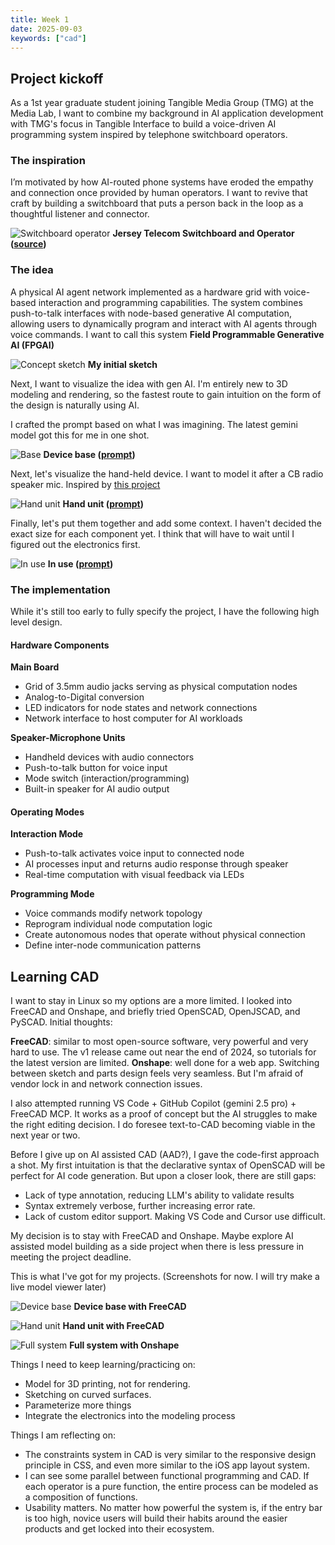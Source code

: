 ```yaml
---
title: Week 1
date: 2025-09-03
keywords: ["cad"]
---
```


## Project kickoff

As a 1st year graduate student joining Tangible Media Group (TMG) at the Media Lab, I want to combine my background in AI application development with TMG's focus in Tangible Interface to build a voice-driven AI programming system inspired by telephone switchboard operators.

### The inspiration

I’m motivated by how AI-routed phone systems have eroded the empathy and connection once provided by human operators. I want to revive that craft by building a switchboard that puts a person back in the loop as a thoughtful listener and connector.

![Switchboard operator](./media/switchboard.webp)
**Jersey Telecom Switchboard and Operator ([source](https://commons.wikimedia.org/wiki/File:Jersey_Telecom_switchboard_and_operator.jpg))**

### The idea

A physical AI agent network implemented as a hardware grid with voice-based interaction and programming capabilities. The system combines push-to-talk interfaces with node-based generative AI computation, allowing users to dynamically program and interact with AI agents through voice commands. I want to call this system **Field Programmable Generative AI (FPGAI)**

![Concept sketch](./media//concept-sketch.webp)
**My initial sketch**

Next, I want to visualize the idea with gen AI. I'm entirely new to 3D modeling and rendering, so the fastest route to gain intuition on the form of the design is naturally using AI.

I crafted the prompt based on what I was imagining. The latest gemini model got this for me in one shot.

![Base](./media/ai-rendered-base.webp)
**Device base ([prompt](./media/ai-rendered-base.txt))**

Next, let's visualize the hand-held device. I want to model it after a CB radio speaker mic. Inspired by [this project](https://x.com/gvy_dvpont/status/1866217836537848144)

![Hand unit](./media/ai-rendered-hand-unit.webp)
**Hand unit ([prompt](./media/ai-rendered-hand-unit.txt))**

Finally, let's put them together and add some context. I haven't decided the exact size for each component yet. I think that will have to wait until I figured out the electronics first.

![In use](./media/ai-rendered-in-use.webp)
**In use ([prompt](./media/ai-rendered-in-use.txt))**

### The implementation

While it's still too early to fully specify the project, I have the following high level design.

#### Hardware Components

**Main Board**

- Grid of 3.5mm audio jacks serving as physical computation nodes
- Analog-to-Digital conversion
- LED indicators for node states and network connections
- Network interface to host computer for AI workloads

**Speaker-Microphone Units**

- Handheld devices with audio connectors
- Push-to-talk button for voice input
- Mode switch (interaction/programming)
- Built-in speaker for AI audio output

#### Operating Modes

**Interaction Mode**

- Push-to-talk activates voice input to connected node
- AI processes input and returns audio response through speaker
- Real-time computation with visual feedback via LEDs

**Programming Mode**

- Voice commands modify network topology
- Reprogram individual node computation logic
- Create autonomous nodes that operate without physical connection
- Define inter-node communication patterns

## Learning CAD

I want to stay in Linux so my options are a more limited. I looked into FreeCAD and Onshape, and briefly tried OpenSCAD, OpenJSCAD, and PySCAD. Initial thoughts:

**FreeCAD**: similar to most open-source software, very powerful and very hard to use. The v1 release came out near the end of 2024, so tutorials for the latest version are limited.
**Onshape**: well done for a web app. Switching between sketch and parts design feels very seamless. But I'm afraid of vendor lock in and network connection issues.

I also attempted running VS Code + GitHub Copilot (gemini 2.5 pro) + FreeCAD MCP. It works as a proof of concept but the AI struggles to make the right editing decision. I do foresee text-to-CAD becoming viable in the next year or two.

Before I give up on AI assisted CAD (AAD?), I gave the code-first approach a shot. My first intuitation is that the declarative syntax of OpenSCAD will be perfect for AI code generation. But upon a closer look, there are still gaps:

- Lack of type annotation, reducing LLM's ability to validate results
- Syntax extremely verbose, further increasing error rate.
- Lack of custom editor support. Making VS Code and Cursor use difficult.

My decision is to stay with FreeCAD and Onshape. Maybe explore AI assisted model building as a side project when there is less pressure in meeting the project deadline.

This is what I've got for my projects. (Screenshots for now. I will try make a live model viewer later)

![Device base](./media/base-freecad.webp)
**Device base with FreeCAD**

![Hand unit](./media/hand-unit-freecad.webp)
**Hand unit with FreeCAD**

![Full system](./media/combined-model-onshape.webp)
**Full system with Onshape**

Things I need to keep learning/practicing on:

- Model for 3D printing, not for rendering.
- Sketching on curved surfaces.
- Parameterize more things
- Integrate the electronics into the modeling process

Things I am reflecting on:

- The constraints system in CAD is very similar to the responsive design principle in CSS, and even more similar to the iOS app layout system.
- I can see some parallel between functional programming and CAD. If each operator is a pure function, the entire process can be modeled as a composition of functions.
- Usability matters. No matter how powerful the system is, if the entry bar is too high, novice users will build their habits around the easier products and get locked into their ecosystem.
